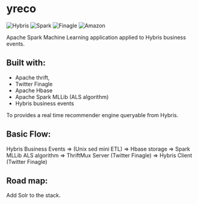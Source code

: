# yreco
![Hybris](http://static1.squarespace.com/static/52b0f50ae4b0bb29db95a077/t/547f6d4ee4b046b3148da91c/1417637198924/hybris-icon.png)
![Spark](http://spark.apache.org/docs/latest/img/spark-logo-hd.png) ![Finagle](https://pbs.twimg.com/profile_images/378800000650818162/903f3158869844f68b0fd36dde6b2d29_400x400.png)
![Amazon](http://1.bp.blogspot.com/-SJhlctsnGFA/UFYEW8c5VvI/AAAAAAAAACk/-ZBbpmv886s/s1600/20100517_amazon.gif)


Apache Spark Machine Learning application applied to Hybris business events.

## Built with:

* Apache thrift,
* Twitter Finagle
* Apache Hbase
* Apache Spark MLLib (ALS algorithm)
* Hybris business events

To provides a real time recommender engine queryable from Hybris.

## Basic Flow:

Hybris Business Events => 
     (Unix sed mini ETL)  => 
       Hbase storage          =>
          Spark MLLib ALS algorithm =>
             ThriftMux Server (Twitter Finagle) =>
               Hybris Client (Twitter Finagle)
               

## Road map:               
  Add Solr to the stack.
         
       
